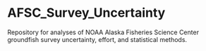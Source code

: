 # AFSC_Survey_Uncertainty
Repository for analyses of NOAA Alaska Fisheries Science Center groundfish survey uncertainty, effort, and statistical methods.
